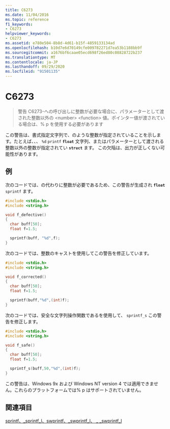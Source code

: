 ```yaml
---
title: C6273
ms.date: 11/04/2016
ms.topic: reference
f1_keywords:
- C6273
helpviewer_keywords:
- C6273
ms.assetid: e780e504-8b8d-4d61-b15f-4859133134ad
ms.openlocfilehash: b10d7e6d70149cfe009782271d7ea53b1188bb9f
ms.sourcegitcommit: a1676bf6caae05ecd698f26ed80c08828722b237
ms.translationtype: MT
ms.contentlocale: ja-JP
ms.lasthandoff: 09/29/2020
ms.locfileid: "91501135"
---
```

# <a name="c6273"></a>C6273

> 警告 C6273-への呼び出しに整数が必要な場合に、パラメーターとして渡された整数以外の \<number> \<function> 値。ポインター値が渡されている場合は、% p を使用する必要があります

この警告は、書式指定文字列で、のような整数が指定されていることを示します。たとえば、、、 `%d` `printf` **`float`** 文字列、またはパラメーターとして渡される整数以外の整数が指定されてい **`struct`** ます。 この欠陥は、出力が正しくない可能性があります。

## <a name="example"></a>例

次のコードでは、の代わりに整数が必要であるため、この警告が生成され **`float`** `sprintf` ます。

```cpp
#include <stdio.h>
#include <string.h>

void f_defective()
{
  char buff[50];
  float f=1.5;

  sprintf(buff, "%d",f);
}
```

次のコードでは、整数のキャストを使用してこの警告を修正しています。

```cpp
#include <stdio.h>
#include <string.h>

void f_corrected()
{
  char buff[50];
  float f=1.5;

  sprintf(buff,"%d",(int)f);
}
```

次のコードでは、安全な文字列操作関数であるを使用して、 `sprintf_s` この警告を修正します。

```cpp
#include <stdio.h>
#include <string.h>

void f_safe()
{
  char buff[50];
  float f=1.5;

  sprintf_s(buff,50,"%d",(int)f);
}
```

この警告は、Windows 9x および Windows NT version 4 では適用できません。これらのプラットフォームでは% p はサポートされていません。

## <a name="see-also"></a>関連項目

[sprintf、_sprintf_l、swprintf、_swprintf_l、 \_ _swprintf_l](../c-runtime-library/reference/sprintf-sprintf-l-swprintf-swprintf-l-swprintf-l.md)
